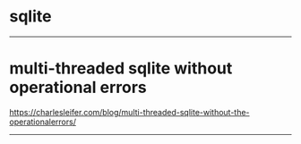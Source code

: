 # sqlite

---

# multi-threaded sqlite without operational errors

https://charlesleifer.com/blog/multi-threaded-sqlite-without-the-operationalerrors/

---

